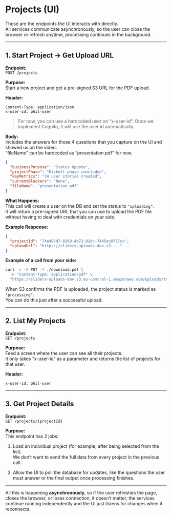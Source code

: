 # Projects (UI)

These are the endpoints the UI interacts with directly.  
All services communicate asynchronously, so the user can close the browser or refresh anytime, processing continues in the background.

---

## 1. Start Project → Get Upload URL

**Endpoint:**  
`POST /projects`

**Purpose:**  
Start a new project and get a pre-signed S3 URL for the PDF upload.

**Header:**

```
Content-Type: application/json
x-user-id: phil-user
```

> For now, you can use a hardcoded user on “x-user-id”. Once we implement Cognito, it will use the user id automatically.

**Body:**  
Includes the answers for those 4 questions that you capture on the UI and showed us on the video.  
“fileName” can be hardcoded as “presentation.pdf” for now.

```json
{
  "businessPurpose": "Status Update",
  "projectPhase": "Kickoff phase concluded",
  "keyMetrics": "34 user stories created",
  "currentBlockers": "None",
  "fileName": "presentation.pdf"
}
```

**What Happens:**  
This call will create a user on the DB and set the status to `"uploading"`.  
It will return a pre-signed URL that you can use to upload the PDF file without having to deal with credentials on your side.

**Example Response:**

```json
{
  "projectId": "74e495d7-8169-4b72-91dc-7445ec0757cc",
  "uploadUrl": "https://sliderx-uploads-dev.s3...."
}
```

**Example of a call from your side:**

```bash
curl -v -X PUT -T ./download.pdf \
  -H "Content-Type: application/pdf" \
  "https://sliderx-uploads-dev.s3.eu-central-1.amazonaws.com/uploads/test-user/74e495d7-8169-4b72-91dc-7445ec0757cc/presentation.pdf?X-Amz-Algorithm=AWS4-HMAC-SHA256&X-Amz-Content-Sha256=UNSIGNED-PAYLOAD.....=AAAAAA%3D%3D&x-amz-sdk-checksum-algorithm=CRC32&x-id=PutObject"
```

When S3 confirms the PDF is uploaded, the project status is marked as `"processing"`.  
You can do this just after a successful upload.

---

## 2. List My Projects

**Endpoint:**  
`GET /projects`

**Purpose:**  
Feed a screen where the user can see all their projects.  
It only takes “x-user-id” as a parameter and returns the list of projects for that user.

**Header:**

```
x-user-id: phil-user
```

---

## 3. Get Project Details

**Endpoint:**  
`GET /projects/{projectId}`

**Purpose:**  
This endpoint has 2 jobs:

1. Load an individual project (for example, after being selected from the list).  
   We don’t want to send the full data from every project in the previous call.

2. Allow the UI to poll the database for updates, like the questions the user must answer or the final output once processing finishes.

---

All this is happening **asynchronously**, so if the user refreshes the page, closes the browser, or loses connection, it doesn’t matter,
the services continue running independently and the UI just listens for changes when it reconnects.
